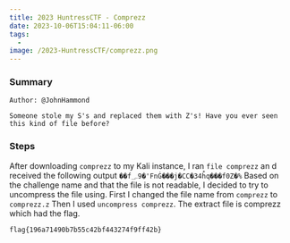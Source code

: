 ```yaml
---
title: 2023 HuntressCTF - Comprezz
date: 2023-10-06T15:04:11-06:00
tags:
  - 
image: /2023-HuntressCTF/comprezz.png
---
```


### Summary
```
Author: @JohnHammond

Someone stole my S's and replaced them with Z's! Have you ever seen this kind of file before?
```

### Steps

After downloading ```comprezz``` to my Kali instance, I ran ```file comprezz``` an d received the following output ```��f؄9�'FnĠ���j�CC�34h̐q���f0Z�%```  Based on the challenge name and that the file is not readable, I decided to try to uncompress the file using. First I changed the file name from ```comprezz``` to ```comprezz.z```  Then I used ```uncompress comprezz```.   The extract file is comprezz which had the flag.

```bash
flag{196a71490b7b55c42bf443274f9ff42b}
```
